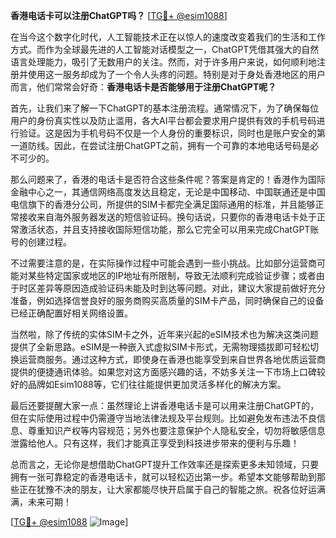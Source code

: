 **香港电话卡可以注册ChatGPT吗？** [[TG💪+ @esim1088](https://t.me/s/esim1088)]

在当今这个数字化时代，人工智能技术正在以惊人的速度改变着我们的生活和工作方式。而作为全球最先进的人工智能对话模型之一，ChatGPT凭借其强大的自然语言处理能力，吸引了无数用户的关注。然而，对于许多用户来说，如何顺利地注册并使用这一服务却成为了一个令人头疼的问题。特别是对于身处香港地区的用户而言，他们常常会好奇：**香港电话卡是否能够用于注册ChatGPT呢？**

首先，让我们来了解一下ChatGPT的基本注册流程。通常情况下，为了确保每位用户的身份真实性以及防止滥用，各大AI平台都会要求用户提供有效的手机号码进行验证。这是因为手机号码不仅是一个人身份的重要标识，同时也是账户安全的第一道防线。因此，在尝试注册ChatGPT之前，拥有一个可靠的本地电话号码是必不可少的。

那么问题来了，香港的电话卡是否符合这些条件呢？答案是肯定的！香港作为国际金融中心之一，其通信网络高度发达且稳定，无论是中国移动、中国联通还是中国电信旗下的香港分公司，所提供的SIM卡都完全满足国际通用的标准，并且能够正常接收来自海外服务器发送的短信验证码。换句话说，只要你的香港电话卡处于正常激活状态，并且支持接收国际短信功能，那么它完全可以用来完成ChatGPT账号的创建过程。

不过需要注意的是，在实际操作过程中可能会遇到一些小挑战。比如部分运营商可能对某些特定国家或地区的IP地址有所限制，导致无法顺利完成验证步骤；或者由于时区差异等原因造成验证码未能及时到达等问题。对此，建议大家提前做好充分准备，例如选择信誉良好的服务商购买高质量的SIM卡产品，同时确保自己的设备已经正确配置好相关网络设置。

当然啦，除了传统的实体SIM卡之外，近年来兴起的eSIM技术也为解决这类问题提供了全新思路。eSIM是一种嵌入式虚拟SIM卡形式，无需物理插拔即可轻松切换运营商服务。通过这种方式，即使身在香港也能享受到来自世界各地优质运营商提供的便捷通讯体验。如果您对这方面感兴趣的话，不妨多关注一下市场上口碑较好的品牌如Esim1088等，它们往往能提供更加灵活多样化的解决方案。

最后还要提醒大家一点：虽然理论上讲香港电话卡是可以用来注册ChatGPT的，但在实际使用过程中仍需遵守当地法律法规及平台规则。比如避免发布违法不良信息、尊重知识产权等内容规范；另外也要注意保护个人隐私安全，切勿将敏感信息泄露给他人。只有这样，我们才能真正享受到科技进步带来的便利与乐趣！

总而言之，无论你是想借助ChatGPT提升工作效率还是探索更多未知领域，只要拥有一张可靠稳定的香港电话卡，就可以轻松迈出第一步。希望本文能够帮助到那些正在犹豫不决的朋友，让大家都能尽快开启属于自己的智能之旅。祝各位好运满满，未来可期！

[[TG💪+ @esim1088](https://t.me/s/esim1088) ![Image](https://i.postimg.cc/4NQfJmqS/Snipaste-2025-05-13-00-14-12.png)]